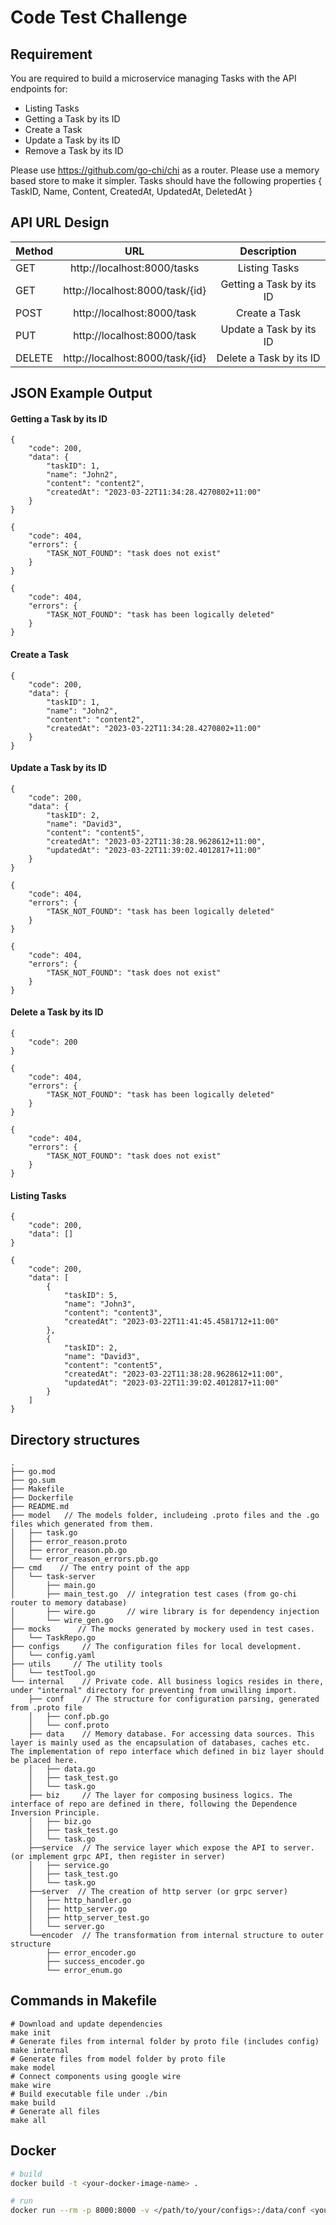 # Code Test Challenge

## Requirement

You are required to build a microservice managing Tasks with the API endpoints for:

- Listing Tasks
- Getting a Task by its ID
- Create a Task
- Update a Task by its ID
- Remove a Task by its ID

Please use https://github.com/go-chi/chi as a router.
Please use a memory based store to make it simpler.
Tasks should have the following properties { TaskID, Name, Content, CreatedAt, UpdatedAt, DeletedAt }

## API URL Design

| Method |               URL               |       Description        |
| ------ | :-----------------------------: | :----------------------: |
| GET    |   http://localhost:8000/tasks   |      Listing Tasks       |
| GET    | http://localhost:8000/task/{id} | Getting a Task by its ID |
| POST   |   http://localhost:8000/task    |      Create a Task       |
| PUT    |   http://localhost:8000/task    | Update a Task by its ID  |
| DELETE | http://localhost:8000/task/{id} | Delete a Task by its ID  |

## JSON Example Output

#### Getting a Task by its ID

```
{
    "code": 200,
    "data": {
        "taskID": 1,
        "name": "John2",
        "content": "content2",
        "createdAt": "2023-03-22T11:34:28.4270802+11:00"
    }
}
```

```
{
    "code": 404,
    "errors": {
        "TASK_NOT_FOUND": "task does not exist"
    }
}
```

```
{
    "code": 404,
    "errors": {
        "TASK_NOT_FOUND": "task has been logically deleted"
    }
}
```

#### Create a Task

```
{
    "code": 200,
    "data": {
        "taskID": 1,
        "name": "John2",
        "content": "content2",
        "createdAt": "2023-03-22T11:34:28.4270802+11:00"
    }
}
```

#### Update a Task by its ID

```
{
    "code": 200,
    "data": {
        "taskID": 2,
        "name": "David3",
        "content": "content5",
        "createdAt": "2023-03-22T11:38:28.9628612+11:00",
        "updatedAt": "2023-03-22T11:39:02.4012817+11:00"
    }
}
```

```
{
    "code": 404,
    "errors": {
        "TASK_NOT_FOUND": "task has been logically deleted"
    }
}
```

```
{
    "code": 404,
    "errors": {
        "TASK_NOT_FOUND": "task does not exist"
    }
}
```

#### Delete a Task by its ID

```
{
    "code": 200
}
```

```
{
    "code": 404,
    "errors": {
        "TASK_NOT_FOUND": "task has been logically deleted"
    }
}
```

```
{
    "code": 404,
    "errors": {
        "TASK_NOT_FOUND": "task does not exist"
    }
}
```

#### Listing Tasks

```
{
    "code": 200,
    "data": []
}
```

```
{
    "code": 200,
    "data": [
        {
            "taskID": 5,
            "name": "John3",
            "content": "content3",
            "createdAt": "2023-03-22T11:41:45.4581712+11:00"
        },
        {
            "taskID": 2,
            "name": "David3",
            "content": "content5",
            "createdAt": "2023-03-22T11:38:28.9628612+11:00",
            "updatedAt": "2023-03-22T11:39:02.4012817+11:00"
        }
    ]
}
```

## Directory structures

```
.
├── go.mod
├── go.sum
├── Makefile
├── Dockerfile
├── README.md
├── model   // The models folder, includeing .proto files and the .go files which generated from them.
│   ├── task.go
│   ├── error_reason.proto
│   ├── error_reason.pb.go
│   └── error_reason_errors.pb.go
├── cmd    // The entry point of the app
│   └── task-server
│       ├── main.go
│       ├── main_test.go  // integration test cases (from go-chi router to memory database)
│       ├── wire.go       // wire library is for dependency injection
│       └── wire_gen.go
├── mocks      // The mocks generated by mockery used in test cases.
│   └── TaskRepo.go
├── configs     // The configuration files for local development.
│   └── config.yaml
├── utils     // The utility tools
│   └── testTool.go
└── internal    // Private code. All business logics resides in there, under "internal" directory for preventing from unwilling import.
    ├── conf    // The structure for configuration parsing, generated from .proto file
    │   ├── conf.pb.go
    │   └── conf.proto
    ├── data    // Memory database. For accessing data sources. This layer is mainly used as the encapsulation of databases, caches etc. The implementation of repo interface which defined in biz layer should be placed here.
    │   ├── data.go
    │   ├── task_test.go
    │   └── task.go
    ├── biz     // The layer for composing business logics. The interface of repo are defined in there, following the Dependence Inversion Principle.
    │   ├── biz.go
    │   ├── task_test.go
    │   └── task.go
    ├──service  // The service layer which expose the API to server. (or implement grpc API, then register in server)
    │   ├── service.go
    │   ├── task_test.go
    │   └── task.go
    ├──server  // The creation of http server (or grpc server)
    │   ├── http_handler.go
    │   ├── http_server.go
    │   ├── http_server_test.go
    │   └── server.go
    └──encoder  // The transformation from internal structure to outer structure
        ├── error_encoder.go
        ├── success_encoder.go
        └── error_enum.go

```

## Commands in Makefile

```
# Download and update dependencies
make init
# Generate files from internal folder by proto file (includes config)
make internal
# Generate files from model folder by proto file
make model
# Connect components using google wire
make wire
# Build executable file under ./bin
make build
# Generate all files
make all
```

## Docker

```bash
# build
docker build -t <your-docker-image-name> .

# run
docker run --rm -p 8000:8000 -v </path/to/your/configs>:/data/conf <your-docker-image-name>
```
